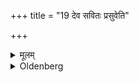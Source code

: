+++
title = "19 देव सवितः प्रसुवेति"

+++

<details><summary>मूलम्</summary>

देव सवितः प्रसुवेति प्रदक्षिणमग्निं पर्युक्षेदभिपरिहरन् हव्यम् १९
</details>

<details><summary>Oldenberg</summary>

20. With (the words), 'God Savitr̥! Give thy impulse!' (MB. I, 1, 1) he should sprinkle (water) round the fire so as to keep his right side turned towards it, encompassing what he is going to offer (with the water).
</details>
